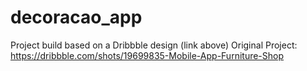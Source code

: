 # decoracao_app

Project build based on a Dribbble design (link above)
Original Project:
https://dribbble.com/shots/19699835-Mobile-App-Furniture-Shop